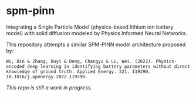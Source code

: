 # spm-pinn

Integrating a Single Particle Model (physics-based lithium ion battery model) with solid diffusion modeled by Physics Informed Neural Networks.

This repository attempts a similar SPM-PINN model architecture proposed by:

``` Wu, Bin & Zhang, Buyi & Deng, Changyu & Lu, Wei. (2022). Physics-encoded deep learning in identifying battery parameters without direct knowledge of ground truth. Applied Energy. 321. 119390. 10.1016/j.apenergy.2022.119390. ```

*This repo is still a work in progress.*